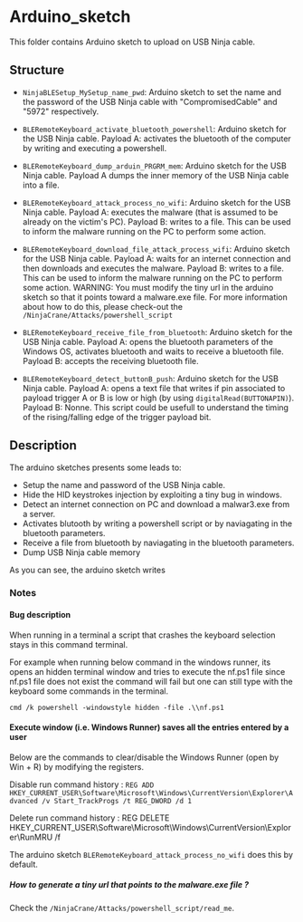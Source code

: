 # Arduino_sketch

This folder contains Arduino sketch to upload on USB Ninja cable.

## Structure

- `NinjaBLESetup_MySetup_name_pwd`: Arduino sketch to set the name and the password of the USB Ninja cable with "CompromisedCable" and "5972" respectively.
  
- `BLERemoteKeyboard_activate_bluetooth_powershell`: Arduino sketch for the USB Ninja cable. Payload A: activates the bluetooth of the computer by writing and executing a powershell.

- `BLERemoteKeyboard_dump_arduin_PRGRM_mem`: Arduino sketch for the USB Ninja cable. Payload A dumps the inner memory of the USB Ninja cable into a file.

- `BLERemoteKeyboard_attack_process_no_wifi`: Arduino sketch for the USB Ninja cable. Payload A: executes the malware (that is assumed to be already on the victim's PC). Payload B: writes to a file. This can be used to inform the malware running on the PC to perform some action.

- `BLERemoteKeyboard_download_file_attack_process_wifi`: Arduino sketch for the USB Ninja cable. Payload A: waits for an internet connection and then downloads and executes the malware. Payload B: writes to a file. This can be used to inform the malware running on the PC to perform some action. WARNING: You must modify the tiny url in the arduino sketch so that it points toward a malware.exe file. For more information about how to do this, please check-out the `/NinjaCrane/Attacks/powershell_script`

- `BLERemoteKeyboard_receive_file_from_bluetooth`: Arduino sketch for the USB Ninja cable. Payload A: opens the bluetooth parameters of the Windows OS, activates bluetooth and waits to receive a bluetooth file. Payload B: accepts the receiving bluetooth file. 

- `BLERemoteKeyboard_detect_buttonB_push`: Arduino sketch for the USB Ninja cable. Payload A: opens a text file that writes if pin associated to payload trigger A or B is low or high (by using `digitalRead(BUTTONAPIN)`). Payload B: Nonne. This script could be usefull to understand the timing of the rising/falling edge of the trigger payload bit.

## Description

The arduino sketches presents some leads to:
- Setup the name and password of the USB Ninja cable.
- Hide the HID keystrokes injection by exploiting a tiny bug in windows.
- Detect an internet connection on PC and download a malwar3.exe from a server.
- Activates blutooth by writing a powershell script or by naviagating in the bluetooth parameters.
- Receive a file from bluetooth by naviagating in the bluetooth parameters.
- Dump USB Ninja cable memory

As you can see, the arduino sketch writes

### Notes


#### Bug description

When running in a terminal a script that crashes the keyboard selection stays in this command terminal.

For example when running below command in the windows runner, its opens an hidden terminal window and tries to execute the nf.ps1 file since nf.ps1 file does not exist the command will fail but one can still type with the keyboard some commands in the terminal.

`cmd /k powershell -windowstyle hidden -file .\\nf.ps1`

#### Execute window (i.e. Windows Runner) saves all the entries entered by a user

Below are the commands to clear/disable the Windows Runner (open by Win + R) by modifying the registers.

Disable run command history :
`REG ADD HKEY_CURRENT_USER\Software\Microsoft\Windows\CurrentVersion\Explorer\Advanced /v Start_TrackProgs /t REG_DWORD /d 1`

Delete run command history :
REG DELETE HKEY_CURRENT_USER\Software\Microsoft\Windows\CurrentVersion\Explorer\RunMRU /f

The arduino sketch `BLERemoteKeyboard_attack_process_no_wifi` does this by default.


##### How to generate a tiny url that points to the malware.exe file ?

Check the `/NinjaCrane/Attacks/powershell_script/read_me`. 
